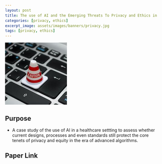 ```yaml
---
layout: post
title: The use of AI and the Emerging Threats To Privacy and Ethics in the Healthcare Landscape
categories: [privacy, ethics]
excerpt_image: assets/images/banners/privacy.jpg
tags: [privacy, ethics]
---
```

![privacy](/assets/images/banners/privacy.jpg)



## Purpose
- A case study of the use of AI in a healthcare settting to assess whether current designs, processes and even
standards still protect the core tenets of privacy and equity in the era of advanced algorithms.

## Paper Link





